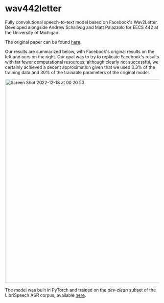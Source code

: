 # wav442letter
Fully convolutional speech-to-text model based on Facebook's Wav2Letter. 
Developed alongside Andrew Schallwig and Matt Palazzolo for EECS 442 at the University of Michigan.

The original paper can be found [here](https://arxiv.org/abs/1609.03193).

Our results are summarized below, with Facebook's original results on the left and ours on the right. 
Our goal was to try to replicate Facebook's results with far fewer computational resources; although clearly not successful, we certainly achieved a decent approximation given that we used 0.3% of the training data and 30% of the trainable parameters of the original model. 

<img width="665" alt="Screen Shot 2022-12-18 at 00 20 53" src="https://user-images.githubusercontent.com/50927446/208288349-7286abc1-b284-421d-850d-e22f9ef30945.png">

The model was built in PyTorch and trained on the *dev-clean* subset of the LibriSpeech ASR corpus, available [here](https://www.openslr.org/12). 
